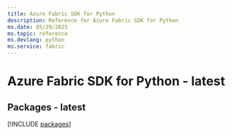 ```yaml
---
title: Azure Fabric SDK for Python
description: Reference for Azure Fabric SDK for Python
ms.date: 05/29/2025
ms.topic: reference
ms.devlang: python
ms.service: fabric
---
```

# Azure Fabric SDK for Python - latest
## Packages - latest
[!INCLUDE [packages](fabric-index.md)]